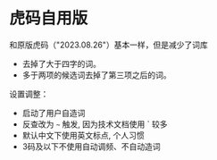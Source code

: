 # 虎码自用版

和原版虎码（"2023.08.26"）基本一样，但是减少了词库
* 去掉了大于四字的词。
* 多于两项的候选词去掉了第三项之后的词。

设置调整：
* 启动了用户自造词
* 反查改为 `~` 触发, 因为技术文档使用 ` 较多
* 默认中文下使用英文标点, 个人习惯
* 3码及以下不使用自动调频、不自动造词